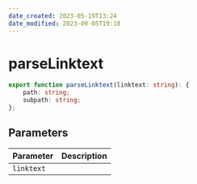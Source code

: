 ```yaml
---
date_created: 2023-05-19T13:24
date_modified: 2023-09-05T19:18
---
```

# parseLinktext

```ts
export function parseLinktext(linktext: string): {
    path: string;
    subpath: string;
};
```

## Parameters

| Parameter | Description |
|-----------|-------------|
| `linktext` | |
